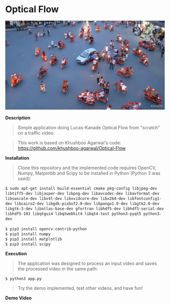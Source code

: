 # Optical Flow

![Demo Result](https://github.com/kranok-dev/Optical_Flow/blob/main/result_image.png?raw=true)

**Description**                                                               
> Simple application doing Lucas-Kanade Optical Flow from "scratch" on a traffic video.

> This work is based on Khushboo Agarwal's code:
> https://github.com/khushboo-agarwal/Optical-Flow

**Installation**
> Clone this repository and the implemented code requires OpenCV, Numpy, Matplotlib and Scipy to be installed in Python (Python 3 was used):
  ```
  $ sudo apt-get install build-essential cmake pkg-config libjpeg-dev libtiff5-dev libjasper-dev libpng-dev libavcodec-dev libavformat-dev libswscale-dev libv4l-dev libxvidcore-dev libx264-dev libfontconfig1-dev libcairo2-dev libgdk-pixbuf2.0-dev libpango1.0-dev libgtk2.0-dev libgtk-3-dev libatlas-base-dev gfortran libhdf5-dev libhdf5-serial-dev libhdf5-103 libqtgui4 libqtwebkit4 libqt4-test python3-pyqt5 python3-dev
  
  $ pip3 install opencv-contrib-python
  $ pip3 install numpy
  $ pip3 install matplotlib
  $ pip3 install scipy
  ```

**Execution**
> The application was designed to process an input video and saves the processed video in the same path:
```
$ python3 app.py

```

> Try the demo implemented, test other videos, and have fun!

**Demo Video**
> 
